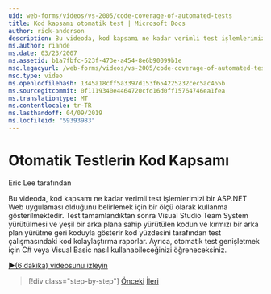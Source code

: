 ```yaml
---
uid: web-forms/videos/vs-2005/code-coverage-of-automated-tests
title: Kod kapsamı otomatik test | Microsoft Docs
author: rick-anderson
description: Bu videoda, kod kapsamı ne kadar verimli test işlemlerimizi bir ASP.NET Web uygulaması olduğunu belirlemek için bir ölçü olarak kullanma gösterilmektedir. Com test ettikten sonra...
ms.author: riande
ms.date: 03/23/2007
ms.assetid: b1a7fbfc-523f-473e-a454-8e6b90099b1e
msc.legacyurl: /web-forms/videos/vs-2005/code-coverage-of-automated-tests
msc.type: video
ms.openlocfilehash: 1345a18cff5a3397d153f654225232cec5ac465b
ms.sourcegitcommit: 0f1119340e4464720cfd16d0ff15764746ea1fea
ms.translationtype: MT
ms.contentlocale: tr-TR
ms.lasthandoff: 04/09/2019
ms.locfileid: "59393983"
---
```

# <a name="code-coverage-of-automated-tests"></a>Otomatik Testlerin Kod Kapsamı

Eric Lee tarafından

Bu videoda, kod kapsamı ne kadar verimli test işlemlerimizi bir ASP.NET Web uygulaması olduğunu belirlemek için bir ölçü olarak kullanma gösterilmektedir. Test tamamlandıktan sonra Visual Studio Team System yürütülmesi ve yeşil bir arka plana sahip yürütülen kodun ve kırmızı bir arka plan yürütme geri koduyla gösterir kod yüzdesini tarafından test çalışmasındaki kod kolaylaştırma raporlar. Ayrıca, otomatik test genişletmek için C# veya Visual Basic nasıl kullanabileceğinizi öğreneceksiniz.

[&#9654;(6 dakika) videosunu izleyin](https://channel9.msdn.com/Blogs/ASP-NET-Site-Videos/code-coverage-of-automated-tests)

> [!div class="step-by-step"]
> [Önceki](measuring-the-business-value-of-ajax.md)
> [İleri](custom-extraction-rules-and-coded-web-tests.md)
